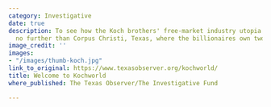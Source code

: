 ```yaml
---
category: Investigative
date: true
description: To see how the Koch brothers' free-market industry utopia operates, look
  no further than Corpus Christi, Texas, where the billionaires own two oil refineries.
image_credit: ''
images:
- "/images/thumb-koch.jpg"
link_to_original: https://www.texasobserver.org/kochworld/
title: Welcome to Kochworld
where_published: The Texas Observer/The Investigative Fund

---
```

